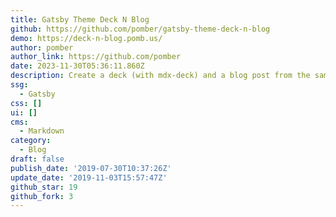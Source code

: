 ```yaml
---
title: Gatsby Theme Deck N Blog
github: https://github.com/pomber/gatsby-theme-deck-n-blog
demo: https://deck-n-blog.pomb.us/
author: pomber
author_link: https://github.com/pomber
date: 2023-11-30T05:36:11.860Z
description: Create a deck (with mdx-deck) and a blog post from the same MDX
ssg:
  - Gatsby
css: []
ui: []
cms:
  - Markdown
category:
  - Blog
draft: false
publish_date: '2019-07-30T10:37:26Z'
update_date: '2019-11-03T15:57:47Z'
github_star: 19
github_fork: 3
---
```

